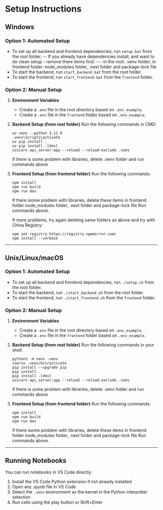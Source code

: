 # Setup Instructions

## Windows

### Option 1: Automated Setup
- To set up all backend and frontend dependencies, run `setup.bat` from the root folder.
-- If you already have dependencies install, and want to do clean setup - remove there items first:
--- in the root: .venv folder; in frontend folder: node_modules folder, .next folder and package-lock file
- To start the backend, run `start_backend.bat` from the root folder.
- To start the frontend, run `start_frontend.bat` from the `frontend` folder.

### Option 2: Manual Setup
1. **Environment Variables**
   - Create a `.env` file in the root directory based on `.env_example`.
   - Create a `.env` file in the `frontend` folder based on `.env_example`.
2. **Backend Setup (from root folder)**
   Run the following commands in CMD:
   ```
   uv venv --python 3.11.9
   .venv\Scripts\activate
   uv pip install .
   uv pip install .[dev]
   uvicorn api_server:app --reload --reload-exclude .venv
   ```
   
   If there is some problem with libraries, delete .venv folder and run commands above
   
3. **Frontend Setup (from frontend folder)**
   Run the following commands:
   ```
   npm install
   npm run build
   npm run dev
   ```

   If there isome problem with libraries, delete these items in frontend folder
   node_modules folder, .next folder and package-lock file
   Run commands above.
   
   If more problems, try again deleting same folders as above and try with China Registry:
   
   ```
   npm set registry https://registry.npmmirror.com/
   npm install --verbose
   ```

---

## Unix/Linux/macOS

### Option 1: Automated Setup
- To set up all backend and frontend dependencies, run `./setup.sh` from the root folder.
- To start the backend, run `./start_backend.sh` from the root folder.
- To start the frontend, run `./start_frontend.sh` from the `frontend` folder.

### Option 2: Manual Setup
1. **Environment Variables**
   - Create a `.env` file in the root directory based on `.env_example`.
   - Create a `.env` file in the `frontend` folder based on `.env_example`.
2. **Backend Setup (from root folder)**
   Run the following commands in your shell:
   ```
   python3 -m venv .venv
   source .venv/bin/activate
   pip install --upgrade pip
   pip install .
   pip install .[dev]
   uvicorn api_server:app --reload --reload-exclude .venv
   ```
   
   If there is some problem with libraries, delete .venv folder and run commands above
   
3. **Frontend Setup (from frontend folder)**
   Run the following commands:
   ```
   npm install
   npm run build
   npm run dev
   ```

   If there isome problem with libraries, delete these items in frontend folder
   node_modules folder, .next folder and package-lock file
   Run commands above.
---

## Running Notebooks
You can run notebooks in VS Code directly:

1. Install the VS Code Python extension if not already installed
2. Open any .ipynb file in VS Code
3. Select the `.venv` environment as the kernel in the Python interpreter selection
4. Run cells using the play button or Shift+Enter
